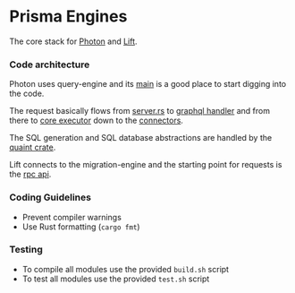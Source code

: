# Prisma Engines

The core stack for [Photon](https://github.com/prisma/photonjs/) and
[Lift](https://github.com/prisma/lift/).

### Code architecture

Photon uses query-engine and its
[main](https://github.com/prisma/prisma-engine/blob/master/query-engine/prisma/src/main.rs)
is a good place to start digging into the code.

The request basically flows from
[server.rs](https://github.com/prisma/prisma-engine/blob/master/query-engine/prisma/src/server.rs)
to [graphql
handler](https://github.com/prisma/prisma-engine/blob/master/query-engine/prisma/src/request_handlers/graphql/handler.rs)
and from there to [core
executor](https://github.com/prisma/prisma-engine/blob/master/query-engine/core/src/executor/interpreting_executor.rs)
down to the
[connectors](https://github.com/prisma/prisma-engine/tree/master/query-engine/connectors/sql-query-connector/src).

The SQL generation and SQL database abstractions are handled by the [quaint
crate](https://github.com/prisma/quaint).

Lift connects to the migration-engine and the starting point for requests is the
[rpc
api](https://github.com/prisma/prisma-engine/blob/master/migration-engine/core/src/api/rpc.rs).

### Coding Guidelines

* Prevent compiler warnings
* Use Rust formatting (`cargo fmt`)

### Testing

* To compile all modules use the provided `build.sh` script
* To test all modules use the provided `test.sh` script

